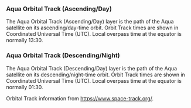### Aqua Orbital Track (Ascending/Day)
The Aqua Orbital Track (Ascending/Day) layer is the path of the Aqua satellite on its ascending/day-time orbit. Orbit Track times are shown in Coordinated Universal Time (UTC). Local overpass time at the equator is normally 13:30.

### Aqua Orbital Track (Descending/Night)
The Aqua Orbital Track (Descending/Day) layer is the path of the Aqua satellite on its descending/night-time orbit. Orbit Track times are shown in Coordinated Universal Time (UTC). Local overpass time at the equator is normally 01:30.

Orbital Track information from <https://www.space-track.org/>.
